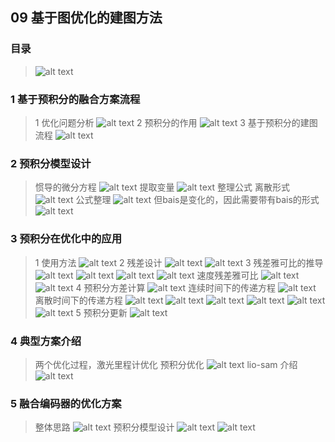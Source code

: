 ## 09 基于图优化的建图方法
### 目录
> ![alt text](image.png)

### 1 基于预积分的融合方案流程
> 1 优化问题分析
> ![alt text](image-1.png)
> 2 预积分的作用
> ![alt text](image-2.png)
> 3 基于预积分的建图流程
> ![alt text](image-3.png)

### 2 预积分模型设计
> 惯导的微分方程
> ![alt text](image-4.png)
> 提取变量
> ![alt text](image-5.png)
> 整理公式 离散形式
> ![alt text](image-6.png)
> 公式整理
> ![alt text](image-7.png)
> 但bais是变化的，因此需要带有bais的形式
> ![alt text](image-8.png)

### 3 预积分在优化中的应用
> 1 使用方法
> ![alt text](image-9.png)
> 2 残差设计
> ![alt text](image-10.png)
> ![alt text](image-11.png)
> 3 残差雅可比的推导
> ![alt text](image-12.png)
> ![alt text](image-13.png)
> ![alt text](image-14.png)
> ![alt text](image-15.png)
> 速度残差雅可比
> ![alt text](image-16.png)
> ![alt text](image-17.png)
> 4 预积分方差计算
> ![alt text](image-18.png)
> 连续时间下的传递方程
> ![alt text](image-19.png)
> 离散时间下的传递方程
> ![alt text](image-20.png)
> ![alt text](image-21.png)
> ![alt text](image-22.png)
> ![alt text](image-23.png)
> ![alt text](image-24.png)
> ![alt text](image-25.png)
> 5 预积分更新
> ![alt text](image-26.png)

### 4 典型方案介绍
> 两个优化过程，激光里程计优化 预积分优化
> ![alt text](image-27.png)
> lio-sam 介绍
> ![alt text](image-28.png)

### 5 融合编码器的优化方案
> 整体思路
> ![alt text](image-29.png)
> 预积分模型设计
> ![alt text](image-30.png)
> ![alt text](image-31.png)
